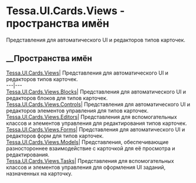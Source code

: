 # Tessa.UI.Cards.Views - пространства имён
Представления для автоматического UI и редакторов типов карточек.
##  __Пространства имён
[Tessa.UI.Cards.Views](N_Tessa_UI_Cards_Views.htm)| Представления для
автоматического UI и редакторов типов карточек.  
---|---  
[Tessa.UI.Cards.Views.Blocks](N_Tessa_UI_Cards_Views_Blocks.htm)|
Представления для автоматического UI и редакторов блоков для типов карточек.  
[Tessa.UI.Cards.Views.Controls](N_Tessa_UI_Cards_Views_Controls.htm)|
Представления для автоматического UI и редакторов элементов управления для
типов карточек.  
[Tessa.UI.Cards.Views.Editors](N_Tessa_UI_Cards_Views_Editors.htm)|
Представления для вспомогательных классов и элементов управления для
редактирования типов карточек.  
[Tessa.UI.Cards.Views.Forms](N_Tessa_UI_Cards_Views_Forms.htm)| Представления
для автоматического UI и редакторов форм для типов карточек.  
[Tessa.UI.Cards.Views.Models](N_Tessa_UI_Cards_Views_Models.htm)|
Представления, обеспечивающие разностороннее взаимодействие с карточкой для её
просмотра и редактирования.  
[Tessa.UI.Cards.Views.Tasks](N_Tessa_UI_Cards_Views_Tasks.htm)| Представления
для вспомогательных классов и элементов управления для оформления UI заданий,
назначенных на карточку.
